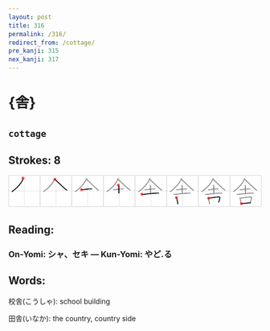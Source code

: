 ```yaml
---
layout: post
title: 316
permalink: /316/
redirect_from: /cottage/
pre_kanji: 315
nex_kanji: 317
---
```


# {舎}

## `cottage`

## Strokes: 8

<div class="stroke"><img src="../images/E8888E.png" /></div>

## Reading:

### On-Yomi: シャ、セキ &mdash; Kun-Yomi: やど.る

## Words:

校舎(こうしゃ): school building

田舎(いなか): the country, country side
